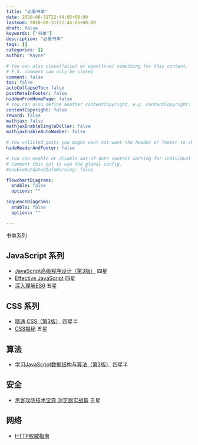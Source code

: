 ```yaml
---
title: "必看书单"
date: 2020-08-31T22:44:05+08:00
lastmod: 2020-08-31T22:44:05+08:00
draft: false
keywords: ["书单"]
description: "必看书单"
tags: []
categories: []
author: "Kayne"

# You can also close(false) or open(true) something for this content.
# P.S. comment can only be closed
comment: false
toc: false
autoCollapseToc: false
postMetaInFooter: false
hiddenFromHomePage: false
# You can also define another contentCopyright. e.g. contentCopyright: "This is another copyright."
contentCopyright: false
reward: false
mathjax: false
mathjaxEnableSingleDollar: false
mathjaxEnableAutoNumber: false

# You unlisted posts you might want not want the header or footer to show
hideHeaderAndFooter: false

# You can enable or disable out-of-date content warning for individual post.
# Comment this out to use the global config.
#enableOutdatedInfoWarning: false

flowchartDiagrams:
  enable: false
  options: ""

sequenceDiagrams: 
  enable: false
  options: ""

---
```


书单系列

<!--more-->

## JavaScript 系列

* [JavaScript高级程序设计（第3版）](https://book.douban.com/subject/10546125/) 四星
* [Effective JavaScript](https://book.douban.com/subject/25786138/) 四星
* [深入理解ES6](https://book.douban.com/subject/27072230/) 五星

## CSS 系列

* [精通 CSS（第3版）](https://book.douban.com/subject/30450258/) 四星半
* [CSS揭秘](https://book.douban.com/subject/26745943/) 五星

## 算法

* [学习JavaScript数据结构与算法（第3版）](https://book.douban.com/subject/33441631/) 四星半

## 安全

* [黑客攻防技术宝典 浏览器实战篇](https://book.douban.com/subject/26880889/) 五星

## 网络

* [HTTP权威指南](https://book.douban.com/subject/10746113/)